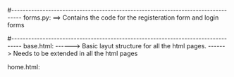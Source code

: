 
#---------------------------------------------------------------------------------
forms.py:
==> Contains the code for the registeration form and login forms

#---------------------------------------------------------------------------------
base.html:
------> Basic layut structure for all the html pages.
------> Needs to be extended in all the html pages

home.html: